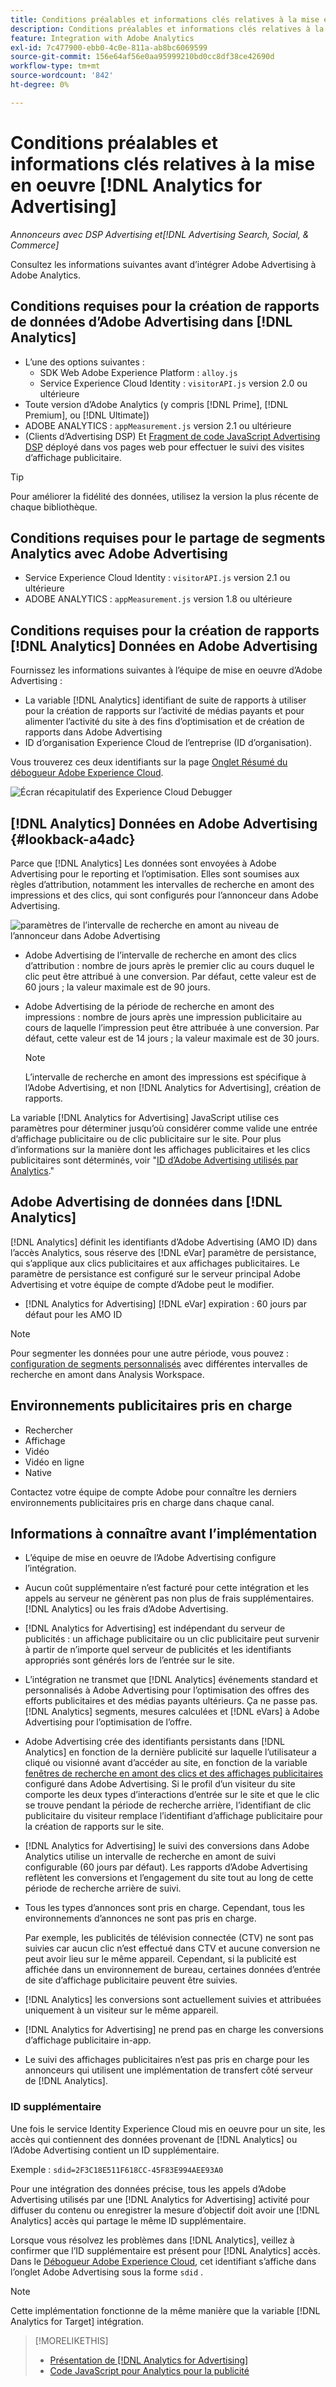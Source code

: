 ```yaml
---
title: Conditions préalables et informations clés relatives à la mise en oeuvre [!DNL Analytics for Advertising]
description: Conditions préalables et informations clés relatives à la mise en oeuvre [!DNL Analytics for Advertising]
feature: Integration with Adobe Analytics
exl-id: 7c477900-ebb0-4c0e-811a-ab8bc6069599
source-git-commit: 156e64af56e0aa95999210bd0cc8df38ce42690d
workflow-type: tm+mt
source-wordcount: '842'
ht-degree: 0%

---
```


# Conditions préalables et informations clés relatives à la mise en oeuvre [!DNL Analytics for Advertising]

*Annonceurs avec DSP Advertising et[!DNL Advertising Search, Social, & Commerce]*

Consultez les informations suivantes avant d’intégrer Adobe Advertising à Adobe Analytics.

## Conditions requises pour la création de rapports de données d’Adobe Advertising dans [!DNL Analytics]

* L’une des options suivantes :
   * SDK Web Adobe Experience Platform : `alloy.js`
   * Service Experience Cloud Identity : `visitorAPI.js` version 2.0 ou ultérieure
* Toute version d’Adobe Analytics (y compris [!DNL Prime], [!DNL Premium], ou [!DNL Ultimate])
* ADOBE ANALYTICS : `appMeasurement.js` version 2.1 ou ultérieure
* (Clients d’Advertising DSP) Et [Fragment de code JavaScript Advertising DSP](javascript.md) déployé dans vos pages web pour effectuer le suivi des visites d’affichage publicitaire.

>[!TIP]
>
>Pour améliorer la fidélité des données, utilisez la version la plus récente de chaque bibliothèque.

## Conditions requises pour le partage de segments Analytics avec Adobe Advertising

* Service Experience Cloud Identity : `visitorAPI.js` version 2.1 ou ultérieure
* ADOBE ANALYTICS : `appMeasurement.js` version 1.8 ou ultérieure

## Conditions requises pour la création de rapports [!DNL Analytics] Données en Adobe Advertising

Fournissez les informations suivantes à l’équipe de mise en oeuvre d’Adobe Advertising :

* La variable [!DNL Analytics] identifiant de suite de rapports à utiliser pour la création de rapports sur l’activité de médias payants et pour alimenter l’activité du site à des fins d’optimisation et de création de rapports dans Adobe Advertising
* ID d’organisation Experience Cloud de l’entreprise (ID d’organisation).

Vous trouverez ces deux identifiants sur la page [Onglet Résumé du débogueur Adobe Experience Cloud](https://experienceleague.adobe.com/docs/debugger/using-v2/summary.html).

![Écran récapitulatif des Experience Cloud Debugger](/help/integrations/assets/a4adc-debugger-summary.png)

## [!DNL Analytics] Données en Adobe Advertising {#lookback-a4adc}

Parce que [!DNL Analytics] Les données sont envoyées à Adobe Advertising pour le reporting et l’optimisation. Elles sont soumises aux règles d’attribution, notamment les intervalles de recherche en amont des impressions et des clics, qui sont configurés pour l’annonceur dans Adobe Advertising.

![paramètres de l’intervalle de recherche en amont au niveau de l’annonceur dans Adobe Advertising](/help/integrations/assets/a4adc-lookbacks.png)

* Adobe Advertising de l’intervalle de recherche en amont des clics d’attribution : nombre de jours après le premier clic au cours duquel le clic peut être attribué à une conversion. Par défaut, cette valeur est de 60 jours ; la valeur maximale est de 90 jours.
* Adobe Advertising de la période de recherche en amont des impressions : nombre de jours après une impression publicitaire au cours de laquelle l’impression peut être attribuée à une conversion. Par défaut, cette valeur est de 14 jours ; la valeur maximale est de 30 jours.

  >[!NOTE]
  >
  > L’intervalle de recherche en amont des impressions est spécifique à l’Adobe Advertising, et non [!DNL Analytics for Advertising], création de rapports.

La variable [!DNL Analytics for Advertising] JavaScript utilise ces paramètres pour déterminer jusqu’où considérer comme valide une entrée d’affichage publicitaire ou de clic publicitaire sur le site. Pour plus d’informations sur la manière dont les affichages publicitaires et les clics publicitaires sont déterminés, voir &quot;[ID d’Adobe Advertising utilisés par Analytics](ids.md).&quot;

## Adobe Advertising de données dans [!DNL Analytics]

[!DNL Analytics] définit les identifiants d’Adobe Advertising (AMO ID) dans l’accès Analytics, sous réserve des [!DNL eVar] paramètre de persistance, qui s’applique aux clics publicitaires et aux affichages publicitaires. Le paramètre de persistance est configuré sur le serveur principal Adobe Advertising et votre équipe de compte d’Adobe peut le modifier.

* [!DNL Analytics for Advertising] [!DNL eVar] expiration : 60 jours par défaut pour les AMO ID

>[!NOTE]
>
>Pour segmenter les données pour une autre période, vous pouvez : [configuration de segments personnalisés](https://experienceleague.adobe.com/docs/analytics/components/segmentation/segmentation-workflow/seg-build.html) avec différentes intervalles de recherche en amont dans Analysis Workspace.

## Environnements publicitaires pris en charge

* Rechercher
* Affichage
* Vidéo
* Vidéo en ligne
* Native

Contactez votre équipe de compte Adobe pour connaître les derniers environnements publicitaires pris en charge dans chaque canal.

## Informations à connaître avant l’implémentation

* L’équipe de mise en oeuvre de l’Adobe Advertising configure l’intégration.

* Aucun coût supplémentaire n’est facturé pour cette intégration et les appels au serveur ne génèrent pas non plus de frais supplémentaires. [!DNL Analytics] ou les frais d’Adobe Advertising.

* [!DNL Analytics for Advertising] est indépendant du serveur de publicités : un affichage publicitaire ou un clic publicitaire peut survenir à partir de n’importe quel serveur de publicités et les identifiants appropriés sont générés lors de l’entrée sur le site.

* L’intégration ne transmet que [!DNL Analytics] événements standard et personnalisés à Adobe Advertising pour l’optimisation des offres des efforts publicitaires et des médias payants ultérieurs. Ça ne passe pas. [!DNL Analytics] segments, mesures calculées et [!DNL eVars] à Adobe Advertising pour l’optimisation de l’offre.

* Adobe Advertising crée des identifiants persistants dans [!DNL Analytics] en fonction de la dernière publicité sur laquelle l’utilisateur a cliqué ou visionné avant d’accéder au site, en fonction de la variable [fenêtres de recherche en amont des clics et des affichages publicitaires](#lookback-a4adc) configuré dans Adobe Advertising. Si le profil d’un visiteur du site comporte les deux types d’interactions d’entrée sur le site et que le clic se trouve pendant la période de recherche arrière, l’identifiant de clic publicitaire du visiteur remplace l’identifiant d’affichage publicitaire pour la création de rapports sur le site.

* [!DNL Analytics for Advertising] le suivi des conversions dans Adobe Analytics utilise un intervalle de recherche en amont de suivi configurable (60 jours par défaut). Les rapports d’Adobe Advertising reflètent les conversions et l’engagement du site tout au long de cette période de recherche arrière de suivi.

* Tous les types d’annonces sont pris en charge. Cependant, tous les environnements d’annonces ne sont pas pris en charge.

  Par exemple, les publicités de télévision connectée (CTV) ne sont pas suivies car aucun clic n’est effectué dans CTV et aucune conversion ne peut avoir lieu sur le même appareil. Cependant, si la publicité est affichée dans un environnement de bureau, certaines données d’entrée de site d’affichage publicitaire peuvent être suivies.

* [!DNL Analytics] les conversions sont actuellement suivies et attribuées uniquement à un visiteur sur le même appareil.

* [!DNL Analytics for Advertising] ne prend pas en charge les conversions d’affichage publicitaire in-app.

* Le suivi des affichages publicitaires n’est pas pris en charge pour les annonceurs qui utilisent une implémentation de transfert côté serveur de [!DNL Analytics].

### ID supplémentaire

Une fois le service Identity Experience Cloud mis en oeuvre pour un site, les accès qui contiennent des données provenant de [!DNL Analytics] ou l’Adobe Advertising contient un ID supplémentaire.

Exemple : `sdid=2F3C18E511F618CC-45F83E994AEE93A0`

Pour une intégration des données précise, tous les appels d’Adobe Advertising utilisés par une [!DNL Analytics for Advertising] activité pour diffuser du contenu ou enregistrer la mesure d’objectif doit avoir une [!DNL Analytics] accès qui partage le même ID supplémentaire.

Lorsque vous résolvez les problèmes dans [!DNL Analytics], veillez à confirmer que l’ID supplémentaire est présent pour [!DNL Analytics] accès. Dans le [Débogueur Adobe Experience Cloud](https://experienceleague.adobe.com/docs/debugger/using-v2/summary.html), cet identifiant s’affiche dans l’onglet Adobe Advertising sous la forme `sdid` .

>[!NOTE]
>
> Cette implémentation fonctionne de la même manière que la variable [!DNL Analytics for Target] intégration.

>[!MORELIKETHIS]
>
>* [Présentation de [!DNL Analytics for Advertising]](overview.md)
>* [Code JavaScript pour Analytics pour la publicité](/help/integrations/analytics/javascript.md)
